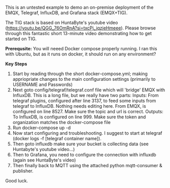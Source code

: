 This is an untested example to demo an on-premise deployment of the EMQX, Telegraf, InfluxDB, and Grafana stack (EMQX+TIG).

The TIG stack is based on HuntaByte's youtube video (https://youtu.be/QGG_76OmRnA?si=txcPj_jqzjeHmeee).  Please browse through this fantastic short 13-minute video demonstrating how to get started on TIG.

**Prerequsite:**
You will neeed Docker compose properly running.
I ran this with Ubuntu, but as it runs on docker, it should run on any environment?

**Key Steps**
1. Start by reading through the short docker-compose.yml; making appriopriate changes to the main configuration settings (primarily to USERNAME and Passwords)
2. Next goto config/telegraf/telegraf.conf file which will 'bridge' EMQX with InfluxDB.  This is a long file, but we really have two parts:
     Inputs:
       From telegraf plugins, configured after line 3137, to feed some inputs from telegraf to InfluxDB.  Nothing needs editing here.
       From EMQX, is configured on line 8527.  Make sure the topic and url is correct.
     Outputs:
       To InfluxDB, is configured on line 999.  Make sure the token and organization matches the docker-compose file
3. Run docker-compose up -d
4. Now start configuring and troubleshooting.  I suggest to start at telegraf (docker logs -f [telegraf container name]).
5. Then goto influxdb make sure your bucket is collecting data (see Huntabyte's youtube video...)
6. Then to Grafana, you need to configure the connection with influxdb (again see HuntaByte's video)
7. Then finally back to MQTT using the attached python mqtt-consumer & publisher.

Good luck.
